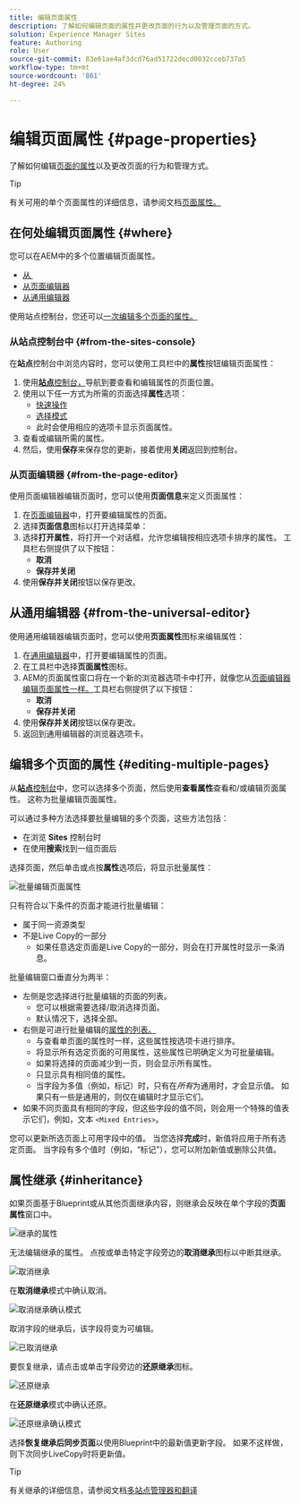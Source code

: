 ```yaml
---
title: 编辑页面属性
description: 了解如何编辑页面的属性并更改页面的行为以及管理页面的方式。
solution: Experience Manager Sites
feature: Authoring
role: User
source-git-commit: 83e61ae4af3dcd76ad51722decd0032cceb737a5
workflow-type: tm+mt
source-wordcount: '861'
ht-degree: 24%

---
```



# 编辑页面属性 {#page-properties}

了解如何编辑[页面的属性](/help/sites-cloud/authoring/sites-console/page-properties.md)以及更改页面的行为和管理方式。

>[!TIP]
>
>有关可用的单个页面属性的详细信息，请参阅文档[页面属性。](/help/sites-cloud/authoring/sites-console/page-properties.md)

## 在何处编辑页面属性 {#where}

您可以在AEM中的多个位置编辑页面属性。

* [从 &#x200B;](#from-the-sites-console)
* [从页面编辑器](#from-the-page-editor)
* [从通用编辑器](#from-the-universal-editor)

使用站点控制台，您还可以[一次编辑多个页面的属性。](#editing-multiple-pages)

### 从站点控制台中 {#from-the-sites-console}

在&#x200B;**站点**&#x200B;控制台中浏览内容时，您可以使用工具栏中的&#x200B;**属性**&#x200B;按钮编辑页面属性：

1. 使用&#x200B;[**站点**&#x200B;控制台，](/help/sites-cloud/authoring/sites-console/introduction.md)导航到要查看和编辑属性的页面位置。
1. 使用以下任一方式为所需的页面选择&#x200B;**属性**&#x200B;选项：
   * [快速操作](/help/sites-cloud/authoring/basic-handling.md#quick-actions)
   * [选择模式](/help/sites-cloud/authoring/basic-handling.md#selecting-resources)
   * 此时会使用相应的选项卡显示页面属性。
1. 查看或编辑所需的属性。
1. 然后，使用&#x200B;**保存**&#x200B;来保存您的更新，接着使用&#x200B;**关闭**&#x200B;返回到控制台。

### 从页面编辑器 {#from-the-page-editor}

使用页面编辑器编辑页面时，您可以使用&#x200B;**页面信息**&#x200B;来定义页面属性：

1. 在[页面编辑器](/help/sites-cloud/authoring/page-editor/introduction.md)中，打开要编辑属性的页面。
1. 选择&#x200B;**页面信息**&#x200B;图标以打开选择菜单：
1. 选择&#x200B;**打开属性**，将打开一个对话框，允许您编辑按相应选项卡排序的属性。 工具栏右侧提供了以下按钮：
   * **取消**
   * **保存并关闭**
1. 使用&#x200B;**保存并关闭**&#x200B;按钮以保存更改。

## 从通用编辑器 {#from-the-universal-editor}

使用通用编辑器编辑页面时，您可以使用&#x200B;**页面属性**&#x200B;图标来编辑属性：

1. 在[通用编辑器](/help/sites-cloud/authoring/universal-editor/authoring.md#page-properties)中，打开要编辑属性的页面。
1. 在工具栏中选择&#x200B;**页面属性**&#x200B;图标。
1. AEM的页面属性窗口将在一个新的浏览器选项卡中打开，就像您从[页面编辑器编辑页面属性一样。](#from-the-page-editor)工具栏右侧提供了以下按钮：
   * **取消**
   * **保存并关闭**
1. 使用&#x200B;**保存并关闭**&#x200B;按钮以保存更改。
1. 返回到通用编辑器的浏览器选项卡。

## 编辑多个页面的属性 {#editing-multiple-pages}

从&#x200B;[**站点**&#x200B;控制台](/help/sites-cloud/authoring/sites-console/introduction.md)中，您可以选择多个页面，然后使用&#x200B;**查看属性**&#x200B;查看和/或编辑页面属性。 这称为批量编辑页面属性。

可以通过多种方法选择要批量编辑的多个页面，这些方法包括：

* 在浏览 **Sites** 控制台时
* 在使用&#x200B;**搜索**&#x200B;找到一组页面后

选择页面，然后单击或点按&#x200B;**属性**&#x200B;选项后，将显示批量属性：

![批量编辑页面属性](/help/sites-cloud/authoring/assets/page-properties-bulk-edit.png)

只有符合以下条件的页面才能进行批量编辑：

* 属于同一资源类型
* 不是Live Copy的一部分
   * 如果任意选定页面是Live Copy的一部分，则会在打开属性时显示一条消息。

批量编辑窗口垂直分为两半：

* 左侧是您选择进行批量编辑的页面的列表。
   * 您可以根据需要选择/取消选择页面。
   * 默认情况下，选择全部。
* 右侧是可进行批量编辑的[属性的列表。](/help/implementing/developing/extending/bulk-editor.md)
   * 与查看单页面的属性时一样，这些属性按选项卡进行排序。
   * 将显示所有选定页面的可用属性，这些属性已明确定义为可批量编辑。
   * 如果将选择的页面减少到一页，则会显示所有属性。
   * 只显示具有相同值的属性。
   * 当字段为多值（例如，标记）时，只有在&#x200B;*所有*&#x200B;为通用时，才会显示值。 如果只有一些是通用的，则仅在编辑时才显示它们。
* 如果不同页面具有相同的字段，但这些字段的值不同，则会用一个特殊的值表示它们，例如，文本 `<Mixed Entries>`。

您可以更新所选页面上可用字段中的值。 当您选择&#x200B;**完成**&#x200B;时，新值将应用于所有选定页面。 当字段有多个值时（例如，“标记”），您可以附加新值或删除公共值。

## 属性继承 {#inheritance}

如果页面基于Blueprint或从其他页面继承内容，则继承会反映在单个字段的&#x200B;**页面属性**&#x200B;窗口中。

![继承的属性](assets/property-inhertiance.png)

无法编辑继承的属性。 点按或单击特定字段旁边的&#x200B;**取消继承**&#x200B;图标以中断其继承。

![取消继承](assets/cancel-inheritance.png)

在&#x200B;**取消继承**&#x200B;模式中确认取消。

![取消继承确认模式](assets/cancel-inheriance-confirmation.png)

取消字段的继承后，该字段将变为可编辑。

![已取消继承](assets/property-inheritance-broken.png)

要恢复继承，请点击或单击字段旁边的&#x200B;**还原继承**&#x200B;图标。

![还原继承](assets/revert-inheritance.png)

在&#x200B;**还原继承**&#x200B;模式中确认还原。

![还原继承确认模式](assets/revert-inhertiance-confirmation.png)

选择&#x200B;**恢复继承后同步页面**&#x200B;以使用Blueprint中的最新值更新字段。 如果不这样做，则下次同步LiveCopy时将更新值。

>[!TIP]
>
>有关继承的详细信息，请参阅文档[多站点管理器和翻译](/help/sites-cloud/administering/msm-and-translation.md)
